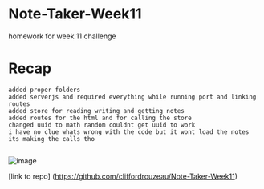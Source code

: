 # Note-Taker-Week11

homework for week 11 challenge

# Recap

```
added proper folders
added serverjs and required everything while running port and linking routes
added store for reading writing and getting notes
added routes for the html and for calling the store
changed uuid to math random couldnt get uuid to work
i have no clue whats wrong with the code but it wont load the notes its making the calls tho


```


![image](https://github.com/cliffordrouzeau/Note-Taker-Week11/assets/142095138/971830c2-ca21-4d34-a72c-833bba83757f)

[link to repo] (https://github.com/cliffordrouzeau/Note-Taker-Week11)

